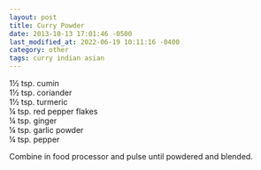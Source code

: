 ```yaml
---
layout: post
title: Curry Powder
date: 2013-10-13 17:01:46 -0500
last_modified_at: 2022-06-19 10:11:16 -0400
category: other
tags: curry indian asian
---
```

1½ tsp. cumin  
1½ tsp. coriander  
1½ tsp. turmeric  
¼ tsp. red pepper flakes  
¼ tsp. ginger  
¼ tsp. garlic powder  
¼ tsp. pepper  
  
Combine in food processor and pulse until powdered and blended.  
